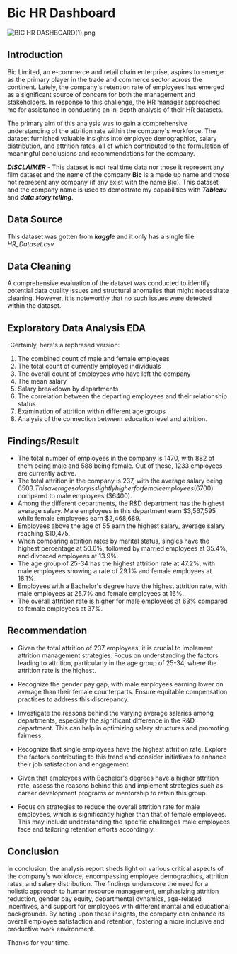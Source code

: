 # Bic HR Dashboard

![BIC HR DASHBOARD(1).png](https://public.tableau.com/app/profile/friday.hyacinth/viz/BICHRDASHBOARD/BICHRDASHBOARD#1)

## Introduction

Bic Limited, an e-commerce and retail chain enterprise, aspires to emerge as the primary player in the trade and commerce sector across the continent. Lately, the company's retention rate of employees has emerged as a significant source of concern for both the management and stakeholders. In response to this challenge, the HR manager approached me for assistance in conducting an in-depth analysis of their HR datasets.

The primary aim of this analysis was to gain a comprehensive understanding of the attrition rate within the company's workforce. The dataset furnished valuable insights into employee demographics, salary distribution, and attrition rates, all of which contributed to the formulation of meaningful conclusions and recommendations for the company.

**_DISCLAIMER_** - This dataset is not real time data nor those it represent any film dataset and the name of the company **Bic** is a made up name and those not represent any company (if any exist with the name Bic). This dataset and the company name is used to demostrate my capabilities with **_Tableau_** and **_data story telling_**.

## Data Source

This dataset was gotten from **_kaggle_** and it only has a single file _HR_Dataset.csv_

## Data Cleaning

A comprehensive evaluation of the dataset was conducted to identify potential data quality issues and structural anomalies that might necessitate cleaning. However, it is noteworthy that no such issues were detected within the dataset.

## Exploratory Data Analysis EDA

-Certainly, here's a rephrased version:

1. The combined count of male and female employees
2. The total count of currently employed individuals
3. The overall count of employees who have left the company
4. The mean salary
5. Salary breakdown by departments
6. The correlation between the departing employees and their relationship status
7. Examination of attrition within different age groups
8. Analysis of the connection between education level and attrition.

## Findings/Result

- The total number of employees in the company is 1470, with 882 of them being male and 588 being female. Out of these, 1233 employees are currently active.
- The total attrition in the company is 237, with the average salary being $6503. This average salary is slightly higher for female employees ($6700) compared to male employees ($6400).
- Among the different departments, the R&D department has the highest average salary. Male employees in this department earn $3,567,595 while female employees earn $2,468,689.
- Employees above the age of 55 earn the highest salary, average salary reaching $10,475.
- When comparing attrition rates by marital status, singles have the highest percentage at 50.6%, followed by married employees at 35.4%, and divorced employees at 13.9%.
- The age group of 25-34 has the highest attrition rate at 47.2%, with male employees showing a rate of 29.1% and female employees at 18.1%.
- Employees with a Bachelor's degree have the highest attrition rate, with male employees at 25.7% and female employees at 16%.
- The overall attrition rate is higher for male employees at 63% compared to female employees at 37%.

## Recommendation

- Given the total attrition of 237 employees, it is crucial to implement attrition management strategies. Focus on understanding the factors leading to attrition, particularly in the age group of 25-34, where the attrition rate is the highest.

- Recognize the gender pay gap, with male employees earning lower on average than their female counterparts. Ensure equitable compensation practices to address this discrepancy.

- Investigate the reasons behind the varying average salaries among departments, especially the significant difference in the R&D department. This can help in optimizing salary structures and promoting fairness.

- Recognize that single employees have the highest attrition rate. Explore the factors contributing to this trend and consider initiatives to enhance their job satisfaction and engagement.

- Given that employees with Bachelor's degrees have a higher attrition rate, assess the reasons behind this and implement strategies such as career development programs or mentorship to retain this group.

- Focus on strategies to reduce the overall attrition rate for male employees, which is significantly higher than that of female employees. This may include understanding the specific challenges male employees face and tailoring retention efforts accordingly.

## Conclusion

In conclusion, the analysis report sheds light on various critical aspects of the company's workforce, encompassing employee demographics, attrition rates, and salary distribution. The findings underscore the need for a holistic approach to human resource management, emphasizing attrition reduction, gender pay equity, departmental dynamics, age-related incentives, and support for employees with different marital and educational backgrounds. By acting upon these insights, the company can enhance its overall employee satisfaction and retention, fostering a more inclusive and productive work environment.

Thanks for your time.

